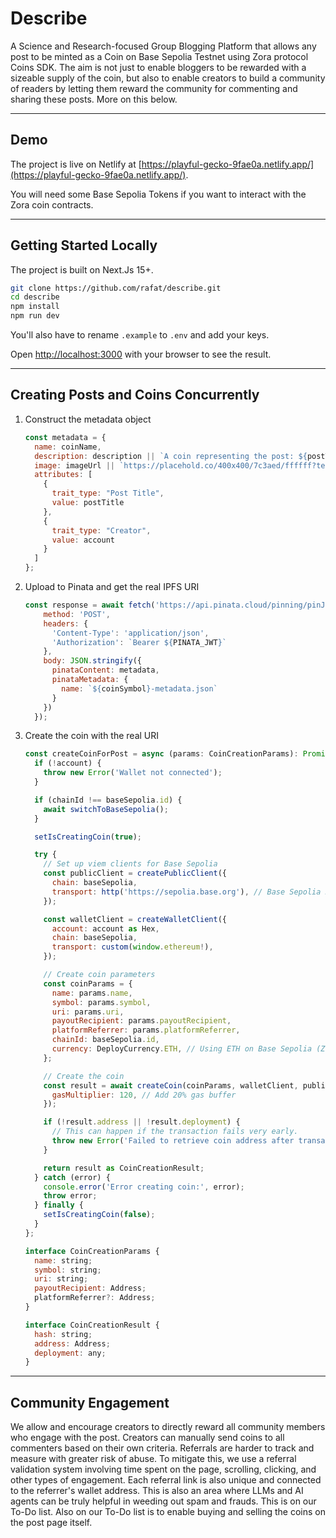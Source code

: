 # Describe

A Science and Research-focused Group Blogging Platform that allows any post to be minted as a Coin on Base Sepolia Testnet using Zora protocol Coins SDK. The aim is not just to enable bloggers to be rewarded with a sizeable supply of the coin, but also to enable creators to build a community of readers by letting them reward the community for commenting and sharing these posts. More on this below.

-----

## Demo

The project is live on Netlify at [https://playful-gecko-9fae0a.netlify.app/](https://playful-gecko-9fae0a.netlify.app/).

You will need some Base Sepolia Tokens if you want to interact with the Zora coin contracts.

-----

## Getting Started Locally

The project is built on Next.Js 15+.

```bash
git clone https://github.com/rafat/describe.git
cd describe
npm install
npm run dev
```

You'll also have to rename `.example` to `.env` and add your keys.

Open [http://localhost:3000](https://www.google.com/search?q=http://localhost:3000) with your browser to see the result.

-----

## Creating Posts and Coins Concurrently

1.  Construct the metadata object
    ```javascript
    const metadata = {
      name: coinName,
      description: description || `A coin representing the post: ${postTitle}`,
      image: imageUrl || `https://placehold.co/400x400/7c3aed/ffffff?text=${encodeURIComponent(coinSymbol)}`,
      attributes: [
        {
          trait_type: "Post Title",
          value: postTitle
        },
        {
          trait_type: "Creator",
          value: account
        }
      ]
    };
    ```
2.  Upload to Pinata and get the real IPFS URI
    ```javascript
    const response = await fetch('https://api.pinata.cloud/pinning/pinJSONToIPFS', {
        method: 'POST',
        headers: {
          'Content-Type': 'application/json',
          'Authorization': `Bearer ${PINATA_JWT}`
        },
        body: JSON.stringify({
          pinataContent: metadata,
          pinataMetadata: {
            name: `${coinSymbol}-metadata.json`
          }
        })
      });
    ```
3.  Create the coin with the real URI
    ```javascript
    const createCoinForPost = async (params: CoinCreationParams): Promise<CoinCreationResult> => {
      if (!account) {
        throw new Error('Wallet not connected');
      }

      if (chainId !== baseSepolia.id) {
        await switchToBaseSepolia();
      }

      setIsCreatingCoin(true);

      try {
        // Set up viem clients for Base Sepolia
        const publicClient = createPublicClient({
          chain: baseSepolia,
          transport: http('https://sepolia.base.org'), // Base Sepolia RPC
        });

        const walletClient = createWalletClient({
          account: account as Hex,
          chain: baseSepolia,
          transport: custom(window.ethereum!),
        });

        // Create coin parameters
        const coinParams = {
          name: params.name,
          symbol: params.symbol,
          uri: params.uri,
          payoutRecipient: params.payoutRecipient,
          platformReferrer: params.platformReferrer,
          chainId: baseSepolia.id,
          currency: DeployCurrency.ETH, // Using ETH on Base Sepolia (ZORA not supported)
        };

        // Create the coin
        const result = await createCoin(coinParams, walletClient, publicClient, {
          gasMultiplier: 120, // Add 20% gas buffer
        });

        if (!result.address || !result.deployment) {
          // This can happen if the transaction fails very early.
          throw new Error('Failed to retrieve coin address after transaction. The deployment may have failed.');
        }

        return result as CoinCreationResult;
      } catch (error) {
        console.error('Error creating coin:', error);
        throw error;
      } finally {
        setIsCreatingCoin(false);
      }
    };

    interface CoinCreationParams {
      name: string;
      symbol: string;
      uri: string;
      payoutRecipient: Address;
      platformReferrer?: Address;
    }

    interface CoinCreationResult {
      hash: string;
      address: Address;
      deployment: any;
    }
    ```

-----

## Community Engagement

We allow and encourage creators to directly reward all community members who engage with the post. Creators can manually send coins to all commenters based on their own criteria. Referrals are harder to track and measure with greater risk of abuse. To mitigate this, we use a referral validation system involving time spent on the page, scrolling, clicking, and other types of engagement. Each referral link is also unique and connected to the referrer's wallet address. This is also an area where LLMs and AI agents can be truly helpful in weeding out spam and frauds. This is on our To-Do list. Also on our To-Do list is to enable buying and selling the coins on the post page itself.
